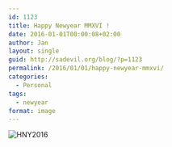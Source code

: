 ```yaml
---
id: 1123
title: Happy Newyear MMXVI !
date: 2016-01-01T00:00:08+02:00
author: Jan
layout: single
guid: http://sadevil.org/blog/?p=1123
permalink: /2016/01/01/happy-newyear-mmxvi/
categories:
  - Personal
tags:
  - newyear
format: image
---
```

<img class="size-large wp-image-1124 aligncenter" src="/assets/images/2015/12/HNY2016-1-1024x801.jpg" alt="HNY2016" width="800" height="626" srcset="/assets/images/2015/12/HNY2016-1-1024x801.jpg 1024w, /assets/images/2015/12/HNY2016-1-300x235.jpg 300w, /assets/images/2015/12/HNY2016-1-768x601.jpg 768w, /assets/images/2015/12/HNY2016-1-192x150.jpg 192w, /assets/images/2015/12/HNY2016-1-150x117.jpg 150w, /assets/images/2015/12/HNY2016-1.jpg 1378w" sizes="(max-width: 800px) 100vw, 800px" />